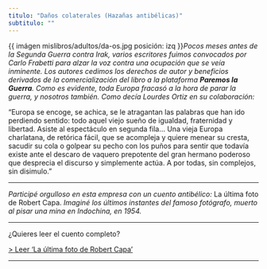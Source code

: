 ```yaml
---
titulo: "Daños colaterales (Hazañas antibélicas)"
subtitulo: ""
---
```

{{ imágen mislibros/adultos/da-os.jpg posición: izq }}_Pocos meses antes de
la Segunda Guerra contra Irak, varios escritores fuimos convocados por Carlo
Frabetti para alzar la voz contra una ocupación que se veía inminente. Los
autores cedimos los derechos de autor y beneficios derivados de la
comercialización del libro a la plataforma **Paremos la Guerra**. Como es
evidente, toda Europa fracasó a la hora de parar la guerra, y nosotros
también. Como decía Lourdes Ortiz en su colaboración:_

“Europa se encoge, se achica, se le atragantan las palabras que han ido
perdiendo sentido: todo aquel viejo sueño de igualdad, fraternidad y
libertad. Asiste al espectáculo en segunda fila… Una vieja Europa charlatana,
de retórica fácil, que se acompleja y quiere menear su cresta, sacudir su
cola o golpear su pecho con los puños para sentir que todavía existe ante el
descaro de vaquero prepotente del gran hermano poderoso que desprecia el
discurso y simplemente actúa. A por todas, sin complejos, sin disimulo.”

* * *

_Participé orgulloso en esta empresa con un cuento antibélico:_ La última
foto de Robert Capa. _Imaginé los últimos instantes del famoso fotógrafo,
muerto al pisar una mina en Indochina, en 1954._

* * *

¿Quieres leer el cuento completo?

[> Leer ‘La última foto de Robert Capa’](/paraleer/capa)

* * *
